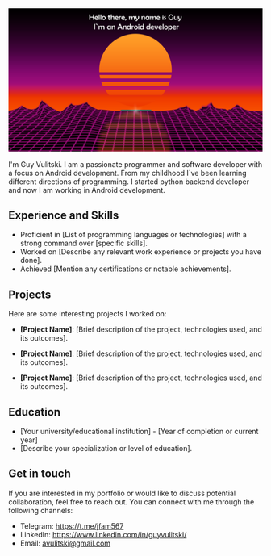<img src="imgGithub.png" width="600">

I'm Guy Vulitski. I am a passionate programmer and software developer with a focus on Android development.
From my childhood I`ve been learning different directions of programming. I started python backend developer and now I am working
in Android development.

## Experience and Skills

- Proficient in [List of programming languages or technologies] with a strong command over [specific skills].
- Worked on [Describe any relevant work experience or projects you have done].
- Achieved [Mention any certifications or notable achievements].



## Projects

Here are some interesting projects I worked on:

- **[Project Name]**: [Brief description of the project, technologies used, and its outcomes].

- **[Project Name]**: [Brief description of the project, technologies used, and its outcomes].

- **[Project Name]**: [Brief description of the project, technologies used, and its outcomes].

## Education

- [Your university/educational institution] - [Year of completion or current year]
- [Describe your specialization or level of education].

## Get in touch

If you are interested in my portfolio or would like to discuss potential collaboration, feel free to reach out. You can connect with me through the following channels:

- Telegram: https://t.me/jfam567
- LinkedIn: https://www.linkedin.com/in/guyvulitski/
- Email: avulitski@gmail.com
